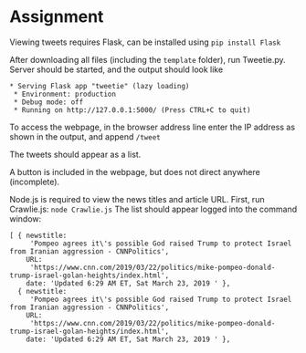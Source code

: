 # Assignment


Viewing tweets requires Flask, can be installed using
`pip install Flask`

After downloading all files (including the `template` folder), run Tweetie.py. Server should be started, and the output should look like
```
* Serving Flask app "tweetie" (lazy loading)
 * Environment: production
 * Debug mode: off
 * Running on http://127.0.0.1:5000/ (Press CTRL+C to quit)
```
 
 To access the webpage, in the browser address line enter the IP address as shown in the output, and append 
`/tweet`
 
 The tweets should appear as a list.
 
 A button is included in the webpage, but does not direct anywhere (incomplete).

Node.js is required to view the news titles and article URL. 
First, run Crawlie.js: 
`node Crawlie.js`
The list should appear logged into the command window: 
```
[ { newstitle:
     'Pompeo agrees it\'s possible God raised Trump to protect Israel from Iranian aggression - CNNPolitics',
    URL:
     'https://www.cnn.com/2019/03/22/politics/mike-pompeo-donald-trump-israel-golan-heights/index.html',
    date: 'Updated 6:29 AM ET, Sat March 23, 2019 ' },
  { newstitle:
     'Pompeo agrees it\'s possible God raised Trump to protect Israel from Iranian aggression - CNNPolitics',
    URL:
     'https://www.cnn.com/2019/03/22/politics/mike-pompeo-donald-trump-israel-golan-heights/index.html',
    date: 'Updated 6:29 AM ET, Sat March 23, 2019 ' },
```
    
